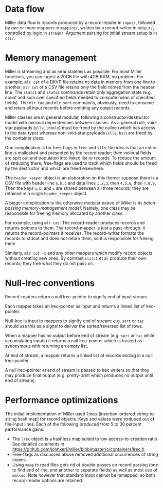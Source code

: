 # Data flow

Miller data flow is records produced by a record-reader in `input/`, followed
by one or more mappers in `mapping/`, written by a record-writer in `output/`,
controlled by logic in `stream/`. Argument parsing for initial stream setup is
in `cli/`.

# Memory management

Miller is streaming and as near stateless as possible. For most Miller
functions, you can ingest a 20GB file with 4GB RAM, no problem.  For example,
`mlr cat` of a DKVP file retains no data in memory from one line to another;
`mlr cat` of a CSV file retains only the field names from the header line. The
`stats1` and `stats2` commands retain only aggregation state (e.g. count and
sum over specified fields needed to compute mean of specified fields). The `mlr
tac` and `mlr sort` commands, obviously, need to consume and retain all input
records before emitting any output records.

Miller classes are in general modular, following a constructor/destructor model
with minimal dependencies between classes.  As a general rule, void-star
payloads (`sllv`, `lhmslv`) must be freed by the callee (which has access to
the data type) whereas non-void-star payloads (`slls`, `hss`) are freed by the
container class.

One complication is for free-flags in `lrec` and `slls`: the idea is that an
entire line is mallocked and presented by the record reader; then indivual
fields are split out and populated into linked list or records. To reduce the
amount of strduping there, free-flags are used to track which fields should be
freed by the destructor and which are freed elsewhere.

The `header_keeper` object is an elaboration on this theme: suppose there is a
CSV file with header line `a,b,c` and data lines `1,2,3`, then `4,5,6`, then
`7,8,9`. Then the keys `a`, `b`, and `c` are shared between all three records;
they are retained in a single `header_keeper` object.

A bigger complication to the otherwise modular nature of Miller is its
*baton-passing memory-management model*. Namely, one class may be responsible for
freeing memory allocated by another class.

For example, using `mlr cat`: The record-reader produces records and returns
pointers to them.  The record-mapper is just a pass-through; it returns the
record-pointers it receives.  The record-writer formats the records to stdout
and does not return them, so it is responsible for freeing them.

Similarly, `mlr cut -x` and any other mappers which modify record objects
without creating new ones. By contrast,`stats1` et al. produce their own
records; they free what they do not pass on.

# Null-lrec conventions

Record-readers return a null lrec-pointer to signify end of input stream.

Each mapper takes an lrec-pointer as input and returns a linked list of lrec-pointer.

Null-lrec is input to mappers to signify end of stream: e.g. `sort` or `tac`
should use this as a signal to deliver the sorted/reversed list of rows.

When a mapper has no output before end of stream (e.g. `sort` or `tac` while
accumulating inputs) it returns a null lrec-pointer which is treated as
synonymous with returning an empty list.

At end of stream, a mapper returns a linked list of records ending in a null
lrec-pointer.

A null lrec-pointer at end of stream is passed to lrec writers so that they may
produce final output (e.g. pretty-print which produces no output until end of
stream).

# Performance optimizations

The initial implementation of Miller used `lhmss` (insertion-ordered string-to-string hash map) for record objects.
Keys and values were strduped out of file-input lines. Each of the following produced from 5 to 30 percent performance gains:
* The `lrec` object is a hashless map suited to low access-to-creation ratio. See detailed comments in https://github.com/johnkerl/miller/blob/master/c/containers/lrec.h.
* Free-flags as discussed above removed additional occurrences of string copies.
* Using `mmap` to read files gets rid of double passes on record parsing (one to find end of line, and another to separate fields) as well as most use of `malloc`. Note however that standard input cannot be mmapped, so both record-reader options are retained.
